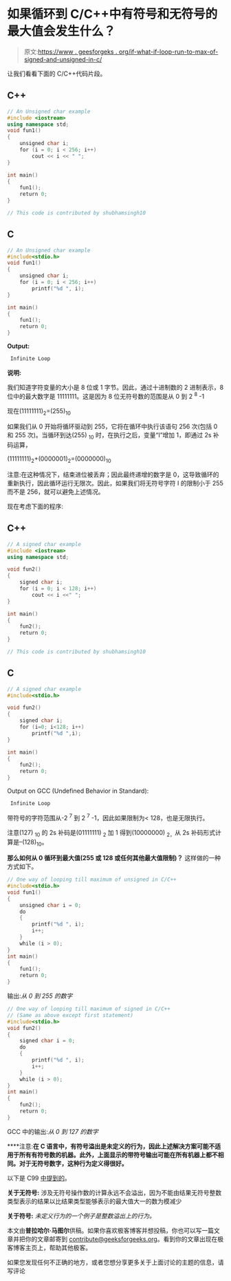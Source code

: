 # 如果循环到 C/C++中有符号和无符号的最大值会发生什么？

> 原文:[https://www . geesforgeks . org/if-what-if-loop-run-to-max-of-signed-and-unsigned-in-c/](https://www.geeksforgeeks.org/what-happens-if-loop-runs-till-maximum-of-signed-and-unsigned-in-c/)

让我们看看下面的 C/C++代码片段。

## C++

```cpp
// An Unsigned char example
#include <iostream>
using namespace std;
void fun1()
{
    unsigned char i;
    for (i = 0; i < 256; i++)
        cout << i << " ";
}

int main()
{
    fun1();
    return 0;
}

// This code is contributed by shubhamsingh10
```

## C

```cpp
// An Unsigned char example
#include<stdio.h>
void fun1()
{
    unsigned char i;
    for (i = 0; i < 256; i++)
        printf("%d ", i);
}

int main()
{
    fun1();
    return 0;
}
```

**Output:**

```cpp
 Infinite Loop 
```

**说明:**

我们知道字符变量的大小是 8 位或 1 字节。因此，通过十进制数的 2 进制表示，8 位中的最大数字是 11111111。这是因为 8 位无符号数的范围是从 0 到 2 <sup>8</sup> -1

现在(11111111)<sub>2</sub>=(255)<sub>10</sub>

如果我们从 0 开始将循环驱动到 255，它将在循环中执行该语句 256 次(包括 0 和 255 次)。当循环到达(255) <sub>10</sub> 时，在执行之后，变量“I”增加 1，即通过 2s 补码运算，

(11111111)<sub>2</sub>+(0000001)<sub>2</sub>=(0000000)<sub>10</sub>

注意:在这种情况下，结束进位被丢弃；因此最终递增的数字是 0，这导致循环的重新执行，因此循环运行无限次。因此，如果我们将无符号字符 I 的限制小于 255 而不是 256，就可以避免上述情况。

现在考虑下面的程序:

## C++

```cpp
// A signed char example
#include <iostream>
using namespace std;

void fun2()
{
    signed char i;
    for (i = 0; i < 128; i++)
        cout << i <<" ";
}

int main()
{
    fun2();
    return 0;
}

// This code is contributed by shubhamsingh10
```

## C

```cpp
// A signed char example
#include<stdio.h>

void fun2()
{
    signed char i;
    for (i=0; i<128; i++)
        printf("%d ",i);
}

int main()
{
    fun2();
    return 0;
}
```

Output on GCC (Undefined Behavior in Standard):

```cpp
 Infinite Loop  
```

带符号的字符范围从-2 <sup>7</sup> 到 2 <sup>7</sup> -1，因此如果限制为< 128，也是无限执行。

注意(127) <sub>10</sub> 的 2s 补码是(01111111) <sub>2</sub> 加 1 得到(10000000) <sub>2，</sub>从 2s 补码形式计算是–(128)<sub>10</sub>。

**那么如何从 0 循环到最大值(255 或 128 或任何其他最大值限制)？**
这样做的一种方式如下。

```cpp
// One way of looping till maximum of unsigned in C/C++
#include<stdio.h>
void fun1()
{
    unsigned char i = 0;
    do
    {
        printf("%d ", i);
        i++;
    }
    while (i > 0);
}
int main()
{
    fun1();
    return 0;
}
```

输出:*从 0 到 255 的数字*

```cpp
// One way of looping till maximum of signed in C/C++
// (Same as above except first statement)
#include<stdio.h>
void fun2()
{
    signed char i = 0;
    do
    {
        printf("%d ", i);
        i++;
    }
    while (i > 0);
}
int main()
{
    fun2();
    return 0;
}
```

GCC 中的输出:*从 0 到 127 的数字*

 ****注意:**在 C 语言中，有符号溢出是未定义的行为，因此上述解决方案可能不适用于所有有符号数的机器。此外，上面显示的带符号输出可能在所有机器上都不相同。对于无符号数字，这种行为定义得很好。**

以下是 C99 [中提到的](http://www.open-std.org/jtc1/sc22/wg14/www/docs/n1570.pdf)。

**关于无符号:**
涉及无符号操作数的计算永远不会溢出，因为不能由结果无符号整数类型表示的结果以比结果类型能够表示的最大值大一的数为模减少

**关于符号:**
*未定义行为的一个例子是整数溢出上的行为。*

本文由**普拉哈尔·马图尔**供稿。如果你喜欢极客博客并想投稿，你也可以写一篇文章并把你的文章邮寄到 contribute@geeksforgeeks.org。看到你的文章出现在极客博客主页上，帮助其他极客。

如果您发现任何不正确的地方，或者您想分享更多关于上面讨论的主题的信息，请写评论
